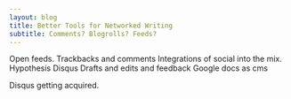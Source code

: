 ```yaml
---
layout: blog
title: Better Tools for Networked Writing
subtitle: Comments? Blogrolls? Feeds?
---
```



Open feeds.
Trackbacks and comments
Integrations of social into the mix.
Hypothesis
Disqus
Drafts and edits and feedback
Google docs as cms

Disqus getting acquired.

